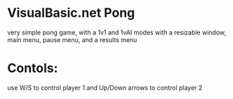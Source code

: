 # VisualBasic.net Pong
very simple pong game, with a 1v1 and 1vAI modes with a resizable window, main menu, pause menu, and a results menu

# Contols: 
use W/S to control player 1 and Up/Down arrows to control player 2

